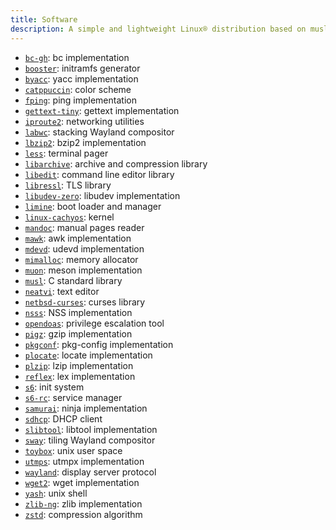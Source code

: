 ```yaml
---
title: Software
description: A simple and lightweight Linux® distribution based on musl libc and toybox
---
```


- [`bc-gh`](https://git.gavinhoward.com/gavin/bc): bc implementation
- [`booster`](https://github.com/anatol/booster): initramfs generator
- [`byacc`](https://invisible-island.net/byacc/): yacc implementation
- [`catppuccin`](https://catppuccin.com/): color scheme
- [`fping`](https://fping.org/): ping implementation
- [`gettext-tiny`](https://github.com/sabotage-linux/gettext-tiny): gettext implementation
- [`iproute2`](https://wiki.linuxfoundation.org/networking/iproute2): networking utilities
- [`labwc`](https://labwc.github.io/): stacking Wayland compositor
- [`lbzip2`](https://github.com/kjn/lbzip2): bzip2 implementation
- [`less`](https://greenwoodsoftware.com/less/): terminal pager
- [`libarchive`](https://libarchive.org/): archive and compression library
- [`libedit`](https://thrysoee.dk/editline/): command line editor library
- [`libressl`](https://www.libressl.org/): TLS library
- [`libudev-zero`](https://github.com/illiliti/libudev-zero): libudev implementation
- [`limine`](https://limine-bootloader.org/): boot loader and manager
- [`linux-cachyos`](https://github.com/CachyOS/linux-cachyos): kernel
- [`mandoc`](https://mandoc.bsd.lv/): manual pages reader
- [`mawk`](https://invisible-island.net/mawk/): awk implementation
- [`mdevd`](https://skarnet.org/software/mdevd/): udevd implementation
- [`mimalloc`](https://microsoft.github.io/mimalloc/): memory allocator
- [`muon`](https://sr.ht/~lattis/muon/): meson implementation
- [`musl`](https://musl.libc.org/): C standard library
- [`neatvi`](https://github.com/aligrudi/neatvi): text editor
- [`netbsd-curses`](https://github.com/sabotage-linux/netbsd-curses): curses library
- [`nsss`](https://skarnet.org/software/nsss/): NSS implementation
- [`opendoas`](https://github.com/Duncaen/OpenDoas): privilege escalation tool
- [`pigz`](https://zlib.net/pigz/): gzip implementation
- [`pkgconf`](https://pkgconf.org/): pkg-config implementation
- [`plocate`](https://plocate.sesse.net/): locate implementation
- [`plzip`](https://www.nongnu.org/lzip/plzip.html): lzip implementation
- [`reflex`](https://invisible-island.net/reflex/): lex implementation
- [`s6`](https://skarnet.org/software/s6/): init system
- [`s6-rc`](https://skarnet.org/software/s6-rc/): service manager
- [`samurai`](https://github.com/michaelforney/samurai): ninja implementation
- [`sdhcp`](https://github.com/michaelforney/sdhcp): DHCP client
- [`slibtool`](https://git.foss21.org/slibtool): libtool implementation
- [`sway`](https://swaywm.org/): tiling Wayland compositor
- [`toybox`](https://landley.net/toybox/): unix user space
- [`utmps`](https://skarnet.org/software/utmps/): utmpx implementation
- [`wayland`](https://wayland.freedesktop.org/): display server protocol
- [`wget2`](https://gitlab.com/gnuwget/wget2): wget implementation
- [`yash`](https://magicant.github.io/yash/): unix shell
- [`zlib-ng`](https://github.com/zlib-ng/zlib-ng): zlib implementation
- [`zstd`](https://facebook.github.io/zstd/): compression algorithm
